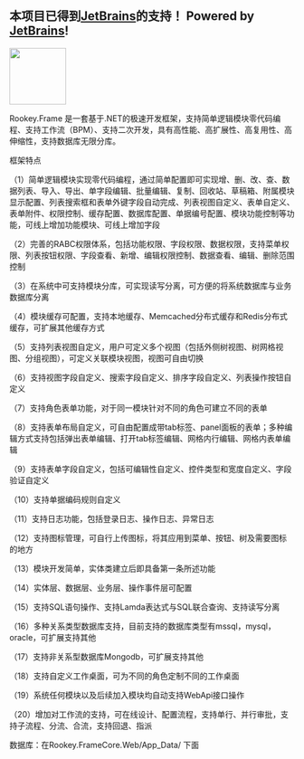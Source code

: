 ## 本项目已得到[JetBrains](https://www.jetbrains.com/shop/eform/opensource)的支持！  Powered by [JetBrains](https://www.jetbrains.com/shop/eform/opensource)!
<img src="https://www.jetbrains.com/shop/static/images/jetbrains-logo-inv.svg" height="100">     

Rookey.Frame 是一套基于.NET的极速开发框架，支持简单逻辑模块零代码编程、支持工作流（BPM）、支持二次开发，具有高性能、高扩展性、高复用性、高伸缩性，支持数据库无限分库。

框架特点

（1）简单逻辑模块实现零代码编程，通过简单配置即可实现增、删、改、查、数据列表、导入、导出、单字段编辑、批量编辑、复制、回收站、草稿箱、附属模块显示配置、列表搜索框和表单外键字段自动完成、列表视图自定义、表单自定义、表单附件、权限控制、缓存配置、数据库配置、单据编号配置、模块功能控制等功能，可线上增加功能模块、可线上增加字段

（2）完善的RABC权限体系，包括功能权限、字段权限、数据权限，支持菜单权限、列表按钮权限、字段查看、新增、编辑权限控制、数据查看、编辑、删除范围控制

（3）在系统中可支持模块分库，可实现读写分离，可方便的将系统数据库与业务数据库分离

（4）模块缓存可配置，支持本地缓存、Memcached分布式缓存和Redis分布式缓存，可扩展其他缓存方式

（5）支持列表视图自定义，用户可定义多个视图（包括外侧树视图、树网格视图、分组视图），可定义关联模块视图，视图可自由切换

（6）支持视图字段自定义、搜索字段自定义、排序字段自定义、列表操作按钮自定义

（7）支持角色表单功能，对于同一模块针对不同的角色可建立不同的表单

（8）支持表单布局自定义，可自由配置成带tab标签、panel面板的表单；多种编辑方式支持包括弹出表单编辑、打开tab标签编辑、网格内行编辑、网格内表单编辑

（9）支持表单字段自定义，包括可编辑性自定义、控件类型和宽度自定义、字段验证自定义

（10）支持单据编码规则自定义

（11）支持日志功能，包括登录日志、操作日志、异常日志

（12）支持图标管理，可自行上传图标，将其应用到菜单、按钮、树及需要图标的地方

（13）模块开发简单，实体类建立后即具备第一条所述功能

（14）实体层、数据层、业务层、操作事件层可配置

（15）支持SQL语句操作、支持Lamda表达式与SQL联合查询、支持读写分离

（16）多种关系类型数据库支持，目前支持的数据库类型有mssql，mysql，oracle，可扩展支持其他

（17）支持非关系型数据库Mongodb，可扩展支持其他

（18）支持自定义工作桌面，可为不同的角色定制不同的工作桌面

（19）系统任何模块以及后续加入模块均自动支持WebApi接口操作

（20）增加对工作流的支持，可在线设计、配置流程，支持单行、并行审批，支持子流程、分流、合流，支持回退、指派

数据库：在Rookey.FrameCore.Web/App_Data/ 下面